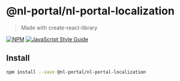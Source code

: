 # @nl-portal/nl-portal-localization

> Made with create-react-library

[![NPM](https://img.shields.io/npm/v/@nl-portal/nl-portal-user-interface.svg)](https://www.npmjs.com/package/@nl-portal/nl-portal-user-interface)
[![JavaScript Style Guide](https://img.shields.io/badge/code_style-standard-brightgreen.svg)](https://standardjs.com)

## Install

```bash
npm install --save @nl-portal/nl-portal-localization
```
